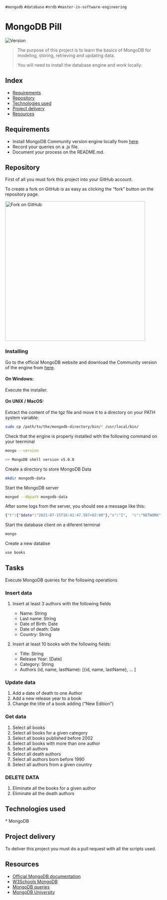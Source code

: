 `#mongodb` `#database` `#nrdb` `#master-in-software-engineering`

# MongoDB Pill <!-- omit in toc -->

<p>
  <img alt="Version" src="https://img.shields.io/badge/version-1.0-blue.svg?cacheSeconds=2592000" />
</p>

> The purpose of this project is to learn the basics of MongoDB for modeling, storing, retrieving and updating data.
>
> You will need to install the database engine and work locally.

## Index <!-- omit in toc -->

- [Requirements](#requirements)
- [Repository](#repository)
- [Technologies used](#technologies-used)
- [Project delivery](#project-delivery)
- [Resources](#resources)

## Requirements

- Install MongoDB Community version engine locally from [here](https://www.mongodb.com/try/download/community).
- Record your queries on a .js file.
- Document your process on the README.md.

## Repository

First of all you must fork this project into your GitHub account.

To create a fork on GitHub is as easy as clicking the “fork” button on the repository page.

<img src="https://docs.github.com/assets/images/help/repository/fork_button.jpg" alt="Fork on GitHub" width='450'>

### Installing 

Go to the official MongoDB website and download the Community version of the engine from [here](https://www.mongodb.com/try/download/community).

#### On Windows:
Execute the installer.

#### On UNIX / MacOS:
Extract the content of the tgz file and move it to a directory on your PATH system variable:

```sh
sudo cp /path/to/the/mongodb-directory/bin/* /usr/local/bin/
```

Check that the engine is properly installed with the following command on your teerminal

```sh
mongo --version

>> MongoDB shell version v5.0.0
```

Create a directory to store MongoDB Data
```sh
mkdir mongodb-data
```

Start the MongoDB server
```sh
mongod --dbpath mongodb-data
```

After some logs from the server, you should see a message like this:
```sh
{"t":{"$date":"2021-07-15T16:41:47.587+02:00"},"s":"I",  "c":"NETWORK",  "id":23016,   "ctx":"listener","msg":"Waiting for connections","attr":{"port":27017,"ssl":"off"}}
```

Start the database client on a diferent terminal
```sh
mongo
```

Create a new databse
```sh
use books
```

## Tasks
Execute MongoDB queries for the following operations

### Insert data
1. Insert at least 3 authors with the following fields
    - Name: String
    - Last name: String
    - Date of Birth: Date
    - Date of death: Date
    - Country: String

2. Insert at least 10 books with the following fields:
    - Title: String
    - Release Year: [Date]
    - Category: String
    - Authors (id, name, lastName): [{id, name, lastName}, … ]

### Update data
1. Add a date of death to one Author
2. Add a new release year to a book
3. Change the title of a book adding (“New Edition”)

### Get data
1. Select all books
2. Select all books for a given category
3. Select all books published before 2002
4. Select all books with more than one author
5. Select all authors
6. Select all death authors
7. Select all authors born before 1990
8. Select all authors from a given country

### DELETE DATA
1. Eliminate all the books for a given author
2. Eliminate all the death authors

## Technologies used

\* MongoDB

## Project delivery

To deliver this project you must do a pull request with all the scripts used.

## Resources
- [Official MongoDB documentation](https://www.mongodb.com)
- [W3Schools MongoDB](https://www.w3schools.in/mongodb/query-operations)
- [MongoDB queries](https://docs.mongodb.com/manual/tutorial/query-documents/)
- [MongoDB University](https://university.mongodb.com/)
